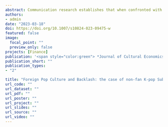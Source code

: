 ```yaml
---
abstract: Communication research establishes that when confronted with information contradicting their beliefs, people tend to ‘backlash’ by doubling down on their prior. Can international popular culture be the context of backlash? This paper analyzes two K-pop Subreddits (r/WeHateKpop and r/Cringetopia) populated by non-fans. A particular focus is given to their attitudinal changes upon being exposed to news stories about South Korea. I argue that a heavy dose of positive news stories about South Korea triggers non-fans as they associate K-pop with the country. This exposure leads to backlash, resulting in increased engagement with the posts critical of K-pop in the two Subreddits. I present a series of econometric evidence strongly supportive of this argument. The paper is a rare large-N study on the non-fans of K-pop. It offers implications for cultural economics, demonstrating how seemingly irrelevant news stories can have profound effects on individuals’ engagement with foreign cultures.
authors:
- admin
date: "2023-03-18"
doi: https://doi.org/10.1007/s10824-023-09475-w
featured: false
image:
  focal_point: ""
  preview_only: false
projects: [Finance]
publication: '<span style="color:green"> *Journal of Cultural Economics*</span>, Forthcoming'
publication_short: ""
publication_types:
- "2"

title: "Foreign Pop Culture and Backlash: the case of non-fan K-pop Subreddits during the pandemic"
url_code: ""
url_dataset: ""
url_pdf: ""
url_poster: ""
url_project: ""
url_slides: ""
url_source: ""
url_video: ""
---
```

